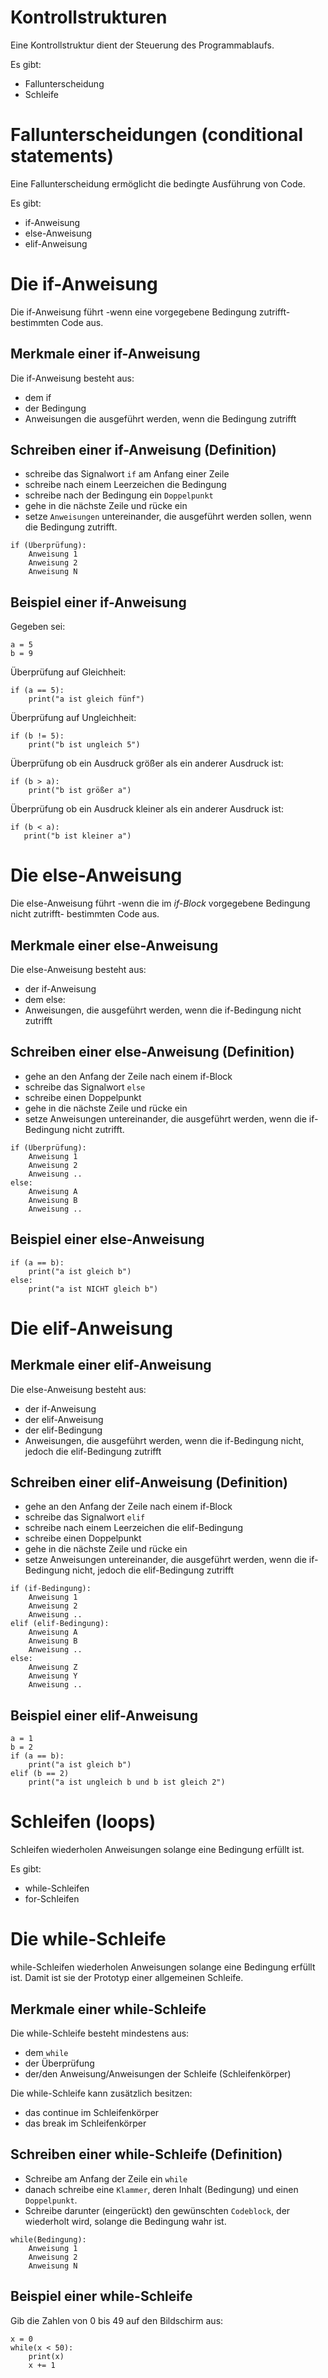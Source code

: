 # Kontrollstrukturen

Eine Kontrollstruktur dient der Steuerung des Programmablaufs.

Es gibt:

- Fallunterscheidung
- Schleife

# Fallunterscheidungen (conditional statements)

Eine Fallunterscheidung ermöglicht die bedingte Ausführung von Code.

Es gibt:

- if-Anweisung
- else-Anweisung
- elif-Anweisung

# Die if-Anweisung

Die if-Anweisung führt
-wenn eine vorgegebene Bedingung zutrifft-
bestimmten Code aus.

## Merkmale einer if-Anweisung

Die if-Anweisung besteht aus:

- dem if
- der Bedingung
- Anweisungen die ausgeführt werden, wenn die Bedingung zutrifft

## Schreiben einer if-Anweisung (Definition)

- schreibe das Signalwort `if` am Anfang einer Zeile
- schreibe nach einem Leerzeichen die Bedingung
- schreibe nach der Bedingung ein `Doppelpunkt`
- gehe in die nächste Zeile und rücke ein
- setze `Anweisungen` untereinander, die ausgeführt werden sollen, wenn die Bedingung zutrifft.

```
if (Überprüfung):
    Anweisung 1
    Anweisung 2
    Anweisung N
```

## Beispiel einer if-Anweisung

Gegeben sei:

```
a = 5
b = 9
```

Überprüfung auf Gleichheit:

```
if (a == 5):
    print("a ist gleich fünf")
```

Überprüfung auf Ungleichheit:

```
if (b != 5):
    print("b ist ungleich 5")
```

Überprüfung ob ein Ausdruck größer als ein anderer Ausdruck ist:

```
if (b > a):
    print("b ist größer a")
```

Überprüfung ob ein Ausdruck kleiner als ein anderer Ausdruck ist:

```
if (b < a):
   print("b ist kleiner a")
```

# Die else-Anweisung

Die else-Anweisung führt
-wenn die im _if-Block_ vorgegebene Bedingung nicht zutrifft-
bestimmten Code aus.

## Merkmale einer else-Anweisung

Die else-Anweisung besteht aus:

- der if-Anweisung
- dem else:
- Anweisungen, die ausgeführt werden, wenn die if-Bedingung nicht zutrifft

## Schreiben einer else-Anweisung (Definition)

- gehe an den Anfang der Zeile nach einem if-Block
- schreibe das Signalwort `else`
- schreibe einen Doppelpunkt
- gehe in die nächste Zeile und rücke ein
- setze Anweisungen untereinander, die ausgeführt werden, wenn die if-Bedingung nicht zutrifft.

```
if (Überprüfung):
    Anweisung 1
    Anweisung 2
    Anweisung ..
else:
    Anweisung A
    Anweisung B
    Anweisung ..
```

## Beispiel einer else-Anweisung

```
if (a == b):
    print("a ist gleich b")
else:
    print("a ist NICHT gleich b")
```

# Die elif-Anweisung

## Merkmale einer elif-Anweisung

Die else-Anweisung besteht aus:

- der if-Anweisung
- der elif-Anweisung
- der elif-Bedingung
- Anweisungen, die ausgeführt werden, wenn die if-Bedingung nicht, jedoch die elif-Bedingung zutrifft

## Schreiben einer elif-Anweisung (Definition)

- gehe an den Anfang der Zeile nach einem if-Block
- schreibe das Signalwort `elif`
- schreibe nach einem Leerzeichen die elif-Bedingung
- schreibe einen Doppelpunkt
- gehe in die nächste Zeile und rücke ein
- setze Anweisungen untereinander, die ausgeführt werden, wenn die if-Bedingung nicht, jedoch die elif-Bedingung zutrifft

```
if (if-Bedingung):
    Anweisung 1
    Anweisung 2
    Anweisung ..
elif (elif-Bedingung):
    Anweisung A
    Anweisung B
    Anweisung ..
else:
    Anweisung Z
    Anweisung Y
    Anweisung ..
```

## Beispiel einer elif-Anweisung

```
a = 1
b = 2
if (a == b):
    print("a ist gleich b")
elif (b == 2)
    print("a ist ungleich b und b ist gleich 2")
```

# Schleifen (loops)

Schleifen wiederholen Anweisungen solange eine Bedingung erfüllt ist.

Es gibt:

- while-Schleifen
- for-Schleifen

# Die while-Schleife

while-Schleifen wiederholen Anweisungen solange eine Bedingung erfüllt ist. Damit ist sie der Prototyp einer allgemeinen Schleife.

## Merkmale einer while-Schleife

Die while-Schleife besteht mindestens aus:

- dem `while`
- der Überprüfung
- der/den Anweisung/Anweisungen der Schleife (Schleifenkörper)

Die while-Schleife kann zusätzlich besitzen:

- das continue im Schleifenkörper
- das break im Schleifenkörper

## Schreiben einer while-Schleife (Definition)

- Schreibe am Anfang der Zeile ein `while`
- danach schreibe eine `Klammer`, deren Inhalt (Bedingung) und einen `Doppelpunkt`.
- Schreibe darunter (eingerückt) den gewünschten `Codeblock`, der wiederholt wird, solange die Bedingung wahr ist.

```
while(Bedingung):
    Anweisung 1
    Anweisung 2
    Anweisung N
```

## Beispiel einer while-Schleife

Gib die Zahlen von 0 bis 49 auf den Bildschirm aus:

```
x = 0
while(x < 50):
    print(x)
    x += 1
```
